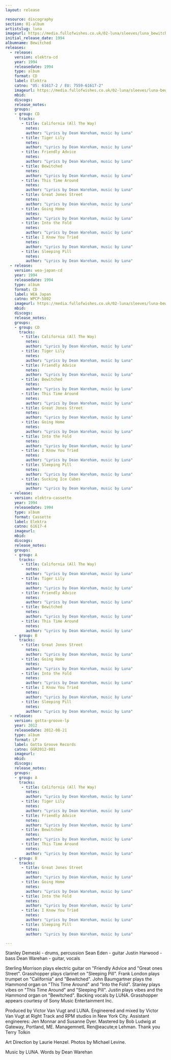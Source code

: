 ```yaml
---
layout: release

resource: discography
section: 01-album
artistslug: luna
imageurl: https://media.fullofwishes.co.uk/02-luna/sleeves/luna_bewitched.jpg
initial_release_date: 1994
albumname: Bewitched
releases:
  - release:
    version: elektra-cd
    year: 1994
    releasedate: 1994
    type: album
    format: CD
    label: Elektra
    catno: "US: 61617-2 / EU: 7559-61617-2"
    imageurl: https://media.fullofwishes.co.uk/02-luna/sleeves/luna-bewitched-original.jpg
    mbid:
    discogs:
    release_notes:
    groups:
    - group: CD
      tracks:
       - title: California (All The Way)
         notes:
         author: "Lyrics by Dean Wareham, music by Luna"
       - title: Tiger Lily
         notes:
         author: "Lyrics by Dean Wareham, music by Luna"
       - title: Friendly Advice
         notes:
         author: "Lyrics by Dean Wareham, music by Luna"
       - title: Bewitched
         notes:
         author: "Lyrics by Dean Wareham, music by Luna"
       - title: This Time Around
         notes:
         author: "Lyrics by Dean Wareham, music by Luna"
       - title: Great Jones Street
         notes:
         author: "Lyrics by Dean Wareham, music by Luna"
       - title: Going Home
         notes:
         author: "Lyrics by Dean Wareham, music by Luna"
       - title: Into the Fold
         notes:
         author: "Lyrics by Dean Wareham, music by Luna"
       - title: I Know You Tried
         notes:
         author: "Lyrics by Dean Wareham, music by Luna"
       - title: Sleeping Pill
         notes:
         author: "Lyrics by Dean Wareham, music by Luna"
  - release:
    version: wea-japan-cd
    year: 1994
    releasedate: 1994
    type: album
    format: CD
    label: WEA Japan
    catno: WPCP-5802
    imageurl: https://media.fullofwishes.co.uk/02-luna/sleeves/luna-bewitched-original.jpg
    mbid:
    discogs:
    release_notes:
    groups:
    - group: CD
      tracks:
       - title: California (All The Way)
         notes:
         author: "Lyrics by Dean Wareham, music by Luna"
       - title: Tiger Lily
         notes:
         author: "Lyrics by Dean Wareham, music by Luna"
       - title: Friendly Advice
         notes:
         author: "Lyrics by Dean Wareham, music by Luna"
       - title: Bewitched
         notes:
         author: "Lyrics by Dean Wareham, music by Luna"
       - title: This Time Around
         notes:
         author: "Lyrics by Dean Wareham, music by Luna"
       - title: Great Jones Street
         notes:
         author: "Lyrics by Dean Wareham, music by Luna"
       - title: Going Home
         notes:
         author: "Lyrics by Dean Wareham, music by Luna"
       - title: Into the Fold
         notes:
         author: "Lyrics by Dean Wareham, music by Luna"
       - title: I Know You Tried
         notes:
         author: "Lyrics by Dean Wareham, music by Luna"
       - title: Sleeping Pill
         notes:
         author: "Lyrics by Dean Wareham, music by Luna"
       - title: Sucking Ice Cubes
         notes:
         author: "Lyrics by Dean Wareham, music by Luna"
  - release:
    version: elektra-cassette
    year: 1994
    releasedate: 1994
    type: album
    format: Cassette
    label: Elektra
    catno: 61617-4
    imageurl:
    mbid:
    discogs:
    release_notes:
    groups:
    - group: A
      tracks:
       - title: California (All The Way)
         notes:
         author: "Lyrics by Dean Wareham, music by Luna"
       - title: Tiger Lily
         notes:
         author: "Lyrics by Dean Wareham, music by Luna"
       - title: Friendly Advice
         notes:
         author: "Lyrics by Dean Wareham, music by Luna"
       - title: Bewitched
         notes:
         author: "Lyrics by Dean Wareham, music by Luna"
       - title: This Time Around
         notes:
         author: "Lyrics by Dean Wareham, music by Luna"
    - group: B
      tracks:
       - title: Great Jones Street
         notes:
         author: "Lyrics by Dean Wareham, music by Luna"
       - title: Going Home
         notes:
         author: "Lyrics by Dean Wareham, music by Luna"
       - title: Into the Fold
         notes:
         author: "Lyrics by Dean Wareham, music by Luna"
       - title: I Know You Tried
         notes:
         author: "Lyrics by Dean Wareham, music by Luna"
       - title: Sleeping Pill
         notes:
         author: "Lyrics by Dean Wareham, music by Luna"
  - release:
    version: gotta-groove-lp
    year: 2012
    releasedate: 2012-08-21
    type: album
    format: LP
    label: Gotta Groove Records
    catno: GGR2012-001
    imageurl:
    mbid:
    discogs:
    release_notes:
    groups:
    - group: A
      tracks:
       - title: California (All The Way)
         notes:
         author: "Lyrics by Dean Wareham, music by Luna"
       - title: Tiger Lily
         notes:
         author: "Lyrics by Dean Wareham, music by Luna"
       - title: Friendly Advice
         notes:
         author: "Lyrics by Dean Wareham, music by Luna"
       - title: Bewitched
         notes:
         author: "Lyrics by Dean Wareham, music by Luna"
       - title: This Time Around
         notes:
         author: "Lyrics by Dean Wareham, music by Luna"
    - group: B
      tracks:
       - title: Great Jones Street
         notes:
         author: "Lyrics by Dean Wareham, music by Luna"
       - title: Going Home
         notes:
         author: "Lyrics by Dean Wareham, music by Luna"
       - title: Into the Fold
         notes:
         author: "Lyrics by Dean Wareham, music by Luna"
       - title: I Know You Tried
         notes:
         author: "Lyrics by Dean Wareham, music by Luna"
       - title: Sleeping Pill
         notes:
         author: "Lyrics by Dean Wareham, music by Luna"

---
```

Stanley Demeski - drums, percussion
Sean Eden - guitar
Justin Harwood - bass
Dean Warehan - guitar, vocals

Sterling Morrison plays electric guitar on "Friendly Advice and "Great ones Street".
Grasshopper plays clarinet on "Sleeping Pill". Frank London plays trumpet on "California" and "Bewitched".
John Baumgartner plays the Hammond organ on "This Time Around" and "Into the Fold".
Stanley plays vibes on "This Time Around" and "Sleeping Pill". Justin plays vibes and the Hammond organ on "Bewitched".
Backing vocals by LUNA.
Grasshopper appears courtesy of Sony Music Entertainment Inc.

Produced by Victor Van Vugt and LUNA.
Engineered and mixed by Victor Van Vugt at Right Track and RPM studios in New York City.
Assistant engineeres: Jen Monnar and Susanne Dyer.
Mastered by Bob Ludwig at Gateway, Portland, ME.
ManagemnetL Ren@eacute;e Lehman.
Thank you Terry Tolkin

Art Direction by Laurie Henzel.
Photos by Michael Levine.

Music by LUNA. Words by Dean Warehan
